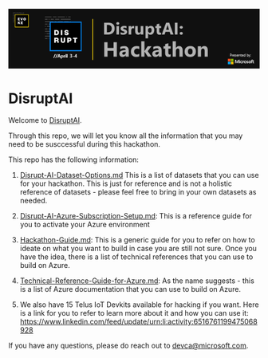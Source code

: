 ![](media/1c253bf5f390611493e677757d08f8d7.png)

# DisruptAI

Welcome to [DisruptAI](https://www.evokecanada.com/hackathon.html).

Through this repo, we will let you know all the information that you may need to be susccessful during this hackathon. 

This repo has the following information:

1. [Disrupt-AI-Dataset-Options.md](Disrupt-AI-Dataset-Options.md) This is a list of datasets that you can use for your hackathon. This is just for reference and is not a holistic reference of datasets - please feel free to bring in your own datasets as needed. 

2. [Disrupt-AI-Azure-Subscription-Setup.md](Disrupt-AI-Azure-Subscription-Setup.md): This is a reference guide for you to activate your Azure environment

3. [Hackathon-Guide.md](Hackathon-Guide.md): This is a generic guide for you to refer on how to ideate on what you want to build in case you are still not sure. Once you have the idea, there is a list of technical references that you can use to build on Azure. 

4. [Technical-Reference-Guide-for-Azure.md](Technical-Reference-Guide-for-Azure.md): As the name suggests - this is a list of Azure documentation that you can use to build on Azure.

5. We also have 15 Telus IoT Devkits available for hacking if you want. Here is a link for you to refer to learn more about it and how you can use it: https://www.linkedin.com/feed/update/urn:li:activity:6516761199475068928 

If you have any questions, please do reach out to devca@microsoft.com. 
